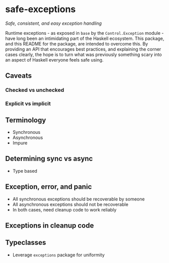 # safe-exceptions

*Safe, consistent, and easy exception handling*

Runtime exceptions - as exposed in `base` by the `Control.Exception`
module - have long been an intimidating part of the Haskell
ecosystem. This package, and this README for the package, are intended
to overcome this. By providing an API that encourages best practices,
and explaining the corner cases clearly, the hope is to turn what was
previously something scary into an aspect of Haskell everyone feels
safe using.

## Caveats

### Checked vs unchecked

### Explicit vs implicit

## Terminology

* Synchronous
* Asynchronous
* Impure

## Determining sync vs async

* Type based

## Exception, error, and panic

* All synchronous exceptions should be recoverable by someone
* All asynchronous exceptions should not be recoverable
* In both cases, need cleanup code to work reliably

## Exceptions in cleanup code

## Typeclasses

* Leverage `exceptions` package for uniformity
